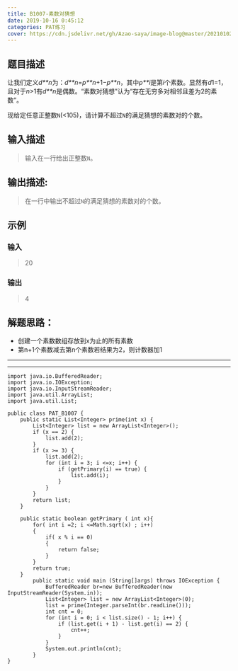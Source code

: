 ```yaml
---
title: B1007-素数对猜想
date: 2019-10-16 0:45:12 
categories: PAT练习
cover: https://cdn.jsdelivr.net/gh/Azao-saya/image-blog@master/20210102/1V4VU0}01W0YI37`J7XNTVP.2auoqywiwvfo.jpg
---
```


## 题目描述 <!--more-->

让我们定义*d**n*为：*d**n*=*p**n*+1−*p**n*，其中*p**i*是第*i*个素数。显然有*d*1=1，且对于*n*>1有*d**n*是偶数。“素数对猜想”认为“存在无穷多对相邻且差为2的素数”。

现给定任意正整数`N`(<105)，请计算不超过`N`的满足猜想的素数对的个数。

## 输入描述

> 输入在一行给出正整数`N`。

## 输出描述:

> 在一行中输出不超过`N`的满足猜想的素数对的个数。

## 示例

### 输入

> 20

### 输出

> 4

## 解题思路：

- 创建一个素数数组存放到x为止的所有素数
- 第n+1个素数减去第n个素数若结果为2，则计数器加1

------

------

```
import java.io.BufferedReader;
import java.io.IOException;
import java.io.InputStreamReader;
import java.util.ArrayList;
import java.util.List;

public class PAT_B1007 {
    public static List<Integer> prime(int x) {
        List<Integer> list = new ArrayList<Integer>();
        if (x == 2) {
            list.add(2);
        }
        if (x >= 3) {
            list.add(2);
            for (int i = 3; i <=x; i++) {
                if (getPrimary(i) == true) {
                    list.add(i);
                }
            }
        }
        return list;
    }

    public static boolean getPrimary ( int x){
        for( int i =2; i <=Math.sqrt(x) ; i++)
        {
            if( x % i == 0)
            {
                return false;
            }
        }
        return true;
    }
        public static void main (String[]args) throws IOException {
            BufferedReader br=new BufferedReader(new InputStreamReader(System.in));
            List<Integer> list = new ArrayList<Integer>(0);
            list = prime(Integer.parseInt(br.readLine()));
            int cnt = 0;
            for (int i = 0; i < list.size() - 1; i++) {
                if (list.get(i + 1) - list.get(i) == 2) {
                    cnt++;
                }
            }
            System.out.println(cnt);
        }
}
```

